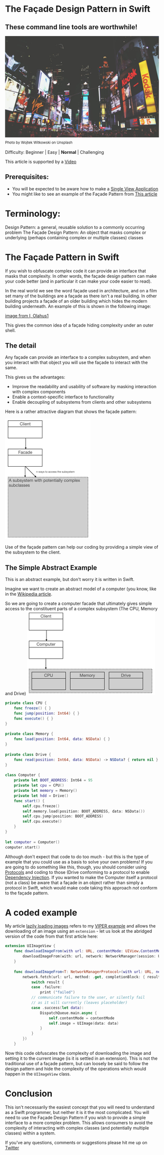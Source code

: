 # The Façade Design Pattern in Swift  
## These command line tools are worthwhile!

![Photo by Wojtek Witkowski on Unsplash](Images/night-square.jpg)<br/>
<sub>Photo by Wojtek Witkowski on Unsplash<sub>

Difficulty: Beginner | Easy | **Normal** | Challenging

This article is supported by a [Video](https://youtu.be/BiD_Y1Gvz7I)<br>

## Prerequisites:
* You will be expected to be aware how to make a [Single View Application](https://medium.com/swlh/your-first-ios-application-using-xcode-9983cf6efb71)
* You might like to see an example of the Façade Pattern from [This article]( https://medium.com/@stevenpcurtis/lazyily-load-images-in-swift-4206b5d5d754)

# Terminology:
Design Pattern: a general, reusable solution to a commonly occurring problem
The Façade Design Pattern: An object that masks complex or underlying (perhaps containing complex or multiple classes) classes

# The Façade Pattern in Swift
If you wish to obfuscate complex code it can provide an interface that masks that complexity. In other words, the façade design pattern can make your code better (and in particular it can make your code easier to read).

In the real world we see the word façade used in architecture, and on a film set many of the buildings are a façade as there isn't a real building. In other building projects a façade of an older building which hides the modern building underneath. An example of this is shown in the following image:  

[image from I, Olahus1](1024px-Facadism_in_bucharest.jpg)

This gives the common idea of a façade hiding complexity under an outer shell.

## The detail
Any façade can provide an interface to a complex subsystem, and when you interact with that object you will use the façade to interact with the same.

This gives us the advantages:
* Improve the readability and usability of software by masking interaction with complex components
* Enable a context-specific interface to functionality
* Enable decoupling of subsystems from clients and other subsystems

Here is a rather attractive diagram that shows the façade pattern:

![façade](Images/facade.png)

Use of the façade pattern can help our coding by providing a simple view of the subsystem to the client.

## The Simple Abstract Example
This is an abstract example, but don't worry it is written in Swift.

Imagine we want to create an abstract model of a computer (you know, like in the [Wikipedia article](https://en.wikipedia.org/wiki/Facade_pattern).

So we are going to create a computer facade that ultimately gives simple access to the constituent parts of a complex subsystem (The CPU, Memory and Drive)
![computerfacade](Images/computerfacade.png)

```swift
private class CPU {
    func freeze() { }
    func jump(position: Int64) { }
    func execute() { }
}

private class Memory {
    func load(position: Int64, data: NSData) { }
}

private class Drive {
    func read(position: Int64, data: NSData) -> NSData? { return nil }
}

class Computer {
    private let BOOT_ADDRESS: Int64 = 95
    private let cpu = CPU()
    private let memory = Memory()
    private let hdd = Drive()
    func start() {
        self.cpu.freeze()
        self.memory.load(position: BOOT_ADDRESS, data: NSData())
        self.cpu.jump(position: BOOT_ADDRESS)
        self.cpu.execute()
    }
}

let computer = Computer()
computer.start()
```

Although don't expect that code to do too much - but this is the type of example that you could use as a basis to solve your own problems! If you are going to do something like this, though, you should consider using [Protocols](https://medium.com/@stevenpcurtis.sc/protocols-in-swift-f46c31283b18) and coding to those (Drive conforming to a protocol to enable [Dependency Injection](https://medium.com/@stevenpcurtis.sc/learning-dependency-injection-using-swift-c94183742187). If you wanted to make the Computer itself a protocol (not a class) be aware that a façade in an object rather than simply a protocol in Swift, which would make code taking this approach *not* conform to the façade pattern.

# A coded example
My article [lazily loading images](https://medium.com/@stevenpcurtis/lazyily-load-images-in-swift-4206b5d5d754) refers to my [VIPER example](https://medium.com/@stevenpcurtis.sc/implement-the-clean-viper-architecture-in-ios-4e457d74a8ff) and allows the downloading of an image using an `extension` - let us look at the abridged version of the code from that first article here:

```swift
extension UIImageView {
    func downloadImageFrom(with url: URL, contentMode: UIView.ContentMode) {
        downloadImageFrom(with: url, network: NetworkManager(session: URLSession.shared), contentMode: contentMode)
    }
    
    func downloadImageFrom<T: NetworkManagerProtocol>(with url: URL, network: T, contentMode: UIView.ContentMode) {
        network.fetch(url: url, method: .get, completionBlock: { result in
            switch result {
            case .failure:
                print ("failed")
            // communicate failure to the user, or silently fail
            // as it will currently (leaves placeholder)
            case .success(let data):
                DispatchQueue.main.async {
                    self.contentMode = contentMode
                    self.image = UIImage(data: data)
                }
            }
        })
    }
```

Now this code obfuscates the complexity of downloading the image and setting it to the current image (is it is settled in an extension). This is not the traditional use of a façade pattern, but can loosely be said to follow the design pattern and hide the complexity of the operations which would happen in the `UIImageView` class.

# Conclusion
This isn't necessarily the easiest concept that you will need to understand as a Swift programmer, but neither it is it the most complicated. You will need to use the Façade Design Pattern if you wish to provide a simple interface to a more complex problem. This allows consumers to avoid the complexity of interacting with complex classes (and potentially multiple classes) within a system.

If you've any questions, comments or suggestions please hit me up on [Twitter](https://twitter.com/stevenpcurtis) 

